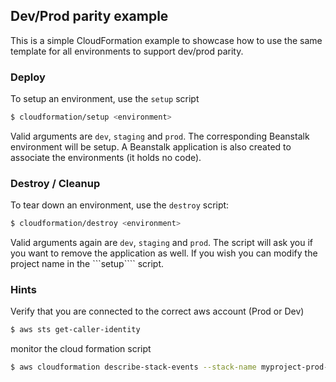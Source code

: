 ## Dev/Prod parity example
This is a simple CloudFormation example to showcase how to
use the same template for all environments to support dev/prod
parity.

### Deploy
To setup an environment, use the `setup` script
```sh
$ cloudformation/setup <environment>
```
Valid arguments are `dev`, `staging` and `prod`.
The corresponding Beanstalk environment will be setup.
A Beanstalk application is also created to associate the
environments (it holds no code).

### Destroy / Cleanup
To tear down an environment, use the `destroy` script:
```sh
$ cloudformation/destroy <environment>
```
Valid arguments again are `dev`, `staging` and `prod`.
The script will ask you if you want to remove the
application as well. If you wish you can modify the project name in
the ```setup```` script.

### Hints
Verify that you are connected to the correct aws account (Prod or Dev)
```sh
$ aws sts get-caller-identity
```
monitor the cloud formation script
```sh
$ aws cloudformation describe-stack-events --stack-name myproject-prod-stack
```
